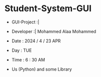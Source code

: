 # Student-System-GUI

- GUI-Project :| 

- Developer :| Mohammed Alaa Mohammed 

- Date : 2024 / 4 / 23 APR

- Day : TUE

- Time : 6 : 30 AM

- Us (Python) and some Library
